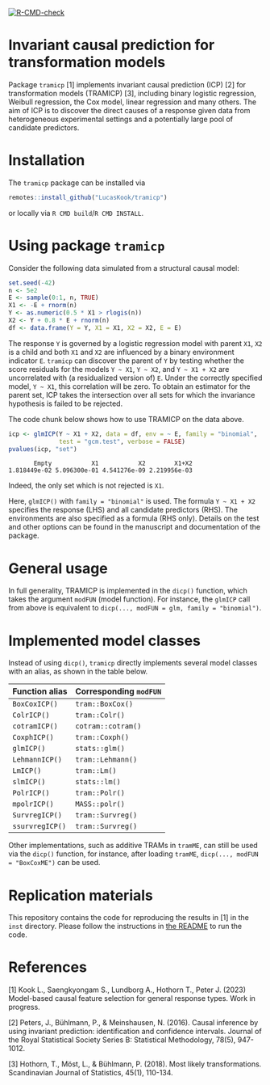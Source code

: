 <!-- badges: start -->
[![R-CMD-check](https://github.com/LucasKook/tramicp/actions/workflows/R-CMD-check.yaml/badge.svg)](https://github.com/LucasKook/tramicp/actions/workflows/R-CMD-check.yaml)
<!-- badges: end -->

# Invariant causal prediction for transformation models

Package `tramicp` [1] implements invariant causal prediction (ICP) [2] for 
transformation models (TRAMICP) [3], including binary logistic regression,
Weibull regression, the Cox model, linear regression and many others. The aim of
ICP is to discover the direct causes of a response given data from heterogeneous
experimental settings and a potentially large pool of candidate predictors.

# Installation

The `tramicp` package can be installed via
```r
remotes::install_github("LucasKook/tramicp")
```
or locally via `R CMD build`/`R CMD INSTALL`.

# Using package `tramicp`

Consider the following data simulated from a structural causal model:
```r
set.seed(-42)
n <- 5e2
E <- sample(0:1, n, TRUE)
X1 <- -E + rnorm(n)
Y <- as.numeric(0.5 * X1 > rlogis(n))
X2 <- Y + 0.8 * E + rnorm(n)
df <- data.frame(Y = Y, X1 = X1, X2 = X2, E = E)
```
The response `Y` is governed by a logistic regression model with parent
`X1`, `X2` is a child and both `X1` and `X2` are influenced by a binary
environment indicator `E`. `tramicp` can discover the parent of `Y` by
testing whether the score residuals for the models `Y ~ X1`, `Y ~ X2`,
and `Y ~ X1 + X2` are uncorrelated with (a residualized version of) `E`. Under 
the correctly specified model, `Y ~ X1`, this correlation will be zero.
To obtain an estimator for the parent set, ICP takes the intersection over all
sets for which the invariance hypothesis is failed to be rejected.

The code chunk below shows how to use TRAMICP on the data above.
```r
icp <- glmICP(Y ~ X1 + X2, data = df, env = ~ E, family = "binomial",
              test = "gcm.test", verbose = FALSE)
pvalues(icp, "set")
```
```
       Empty           X1           X2        X1+X2 
1.818449e-02 5.096300e-01 4.541276e-09 2.219956e-03 
```
Indeed, the only set which is not rejected is `X1`.

Here, `glmICP()` with `family = "binomial"` is used. The formula
`Y ~ X1 + X2` specifies the response (LHS) and all candidate predictors (RHS).
The environments are also specified as a formula (RHS only). Details on the
test and other options can be found in the manuscript and documentation of the
package.

# General usage

In full generality, TRAMICP is implemented in the `dicp()` function, which takes
the argument `modFUN` (model function). For instance, the `glmICP` call from
above is equivalent to `dicp(..., modFUN = glm, family = "binomial")`.

# Implemented model classes

Instead of using `dicp()`, `tramicp` directly implements several model classes
with an alias, as shown in the table below.

| **Function alias**  | **Corresponding `modFUN`** |
|---------------------|----------------------------|
| `BoxCoxICP()`       |           `tram::BoxCox()` |
| `ColrICP()`         |             `tram::Colr()` |
| `cotramICP()`       |         `cotram::cotram()` |
| `CoxphICP()`        |            `tram::Coxph()` |
| `glmICP()`          |             `stats::glm()` |
| `LehmannICP()`      |          `tram::Lehmann()` |
| `LmICP()`           |               `tram::Lm()` |
| `slmICP()`          |              `stats::lm()` |
| `PolrICP()`         |             `tram::Polr()` |
| `mpolrICP()`        |             `MASS::polr()` |
| `SurvregICP()`      |          `tram::Survreg()` |
| `ssurvregICP()`     |          `tram::Survreg()` |

Other implementations, such as additive TRAMs in `tramME`, can still be used via
the `dicp()` function, for instance, after loading `tramME`, `dicp(..., modFUN =
"BoxCoxME")` can be used.

# Replication materials

This repository contains the code for reproducing the results in [1] in
the `inst` directory. Please follow the instructions in 
[the README](inst/README.md) to run the code.

# References

[1] Kook L., Saengkyongam S., Lundborg A., Hothorn T., Peter J. (2023) 
Model-based causal feature selection for general response types. Work in
progress.

[2] Peters, J., Bühlmann, P., & Meinshausen, N. (2016). Causal inference by 
using invariant prediction: identification and confidence intervals. Journal of 
the Royal Statistical Society Series B: Statistical Methodology, 78(5), 947-1012.

[3] Hothorn, T., Möst, L., & Bühlmann, P. (2018). Most likely transformations.
Scandinavian Journal of Statistics, 45(1), 110-134.
